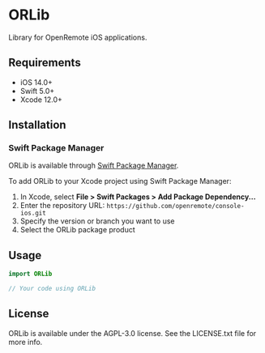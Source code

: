 # ORLib

Library for OpenRemote iOS applications.

## Requirements

- iOS 14.0+
- Swift 5.0+
- Xcode 12.0+

## Installation

### Swift Package Manager

ORLib is available through [Swift Package Manager](https://swift.org/package-manager/).

To add ORLib to your Xcode project using Swift Package Manager:

1. In Xcode, select **File > Swift Packages > Add Package Dependency...**
2. Enter the repository URL: `https://github.com/openremote/console-ios.git`
3. Specify the version or branch you want to use
4. Select the ORLib package product

## Usage

```swift
import ORLib

// Your code using ORLib
```

## License

ORLib is available under the AGPL-3.0 license. See the LICENSE.txt file for more info.
